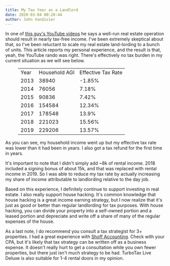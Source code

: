 ```yaml
---
title: My Tax Year as a Landlord
date: 2020-03-04 00:20:44
author: John Vandivier
---
```




<!-- wp:paragraph -->
<p>In one of <a href=\"https://www.youtube.com/channel/UCoJhK5kMc4LjBKdiYrDtzlA\">this guy's YouTube videos</a> he says a well-run real estate operation should result in nearly tax-free income. I've been extremely skeptical about that, so I've been reluctant to scale my real estate land-lording to a bunch of units. This article reports my personal experience, and the result is that, yeah, the YouTube rando was right. There's effectively no tax burden in my current situation as we will see below.</p>
<!-- /wp:paragraph -->

<!-- wp:table -->
<figure class=\"wp-block-table\"><table class=\"\"><tbody><tr><td>Year</td><td>Household AGI</td><td>Effective Tax Rate</td></tr><tr><td>2013</td><td>38940</td><td>-1.85%</td></tr><tr><td>2014</td><td>76056</td><td>7.18%</td></tr><tr><td>2015</td><td>90836</td><td>7.42%</td></tr><tr><td>2016</td><td>154584</td><td>12.34%</td></tr><tr><td>2017</td><td>178548</td><td>13.9%</td></tr><tr><td>2018</td><td>221023</td><td>15.56%</td></tr><tr><td>2019</td><td>229206</td><td>13.57%</td></tr></tbody></table></figure>
<!-- /wp:table -->

<!-- wp:paragraph -->
<p>As you can see, my household income went up but my effective tax rate was lower than it had been in years. I also got a tax refund for the first time in years.</p>
<!-- /wp:paragraph -->

<!-- wp:paragraph -->
<p>It's important to note that I didn't simply add ~8k of rental income. 2018 included a signing bonus of about 15k, and that was replaced with rental income in 2019. So I was able to reduce my tax rate by actually increasing my share of income attributable to landlording relative to the day job.</p>
<!-- /wp:paragraph -->

<!-- wp:paragraph -->
<p>Based on this experience, I definitely continue to support investing in real estate. I also really support house hacking. It's common knowledge that house hacking is a great income earning strategy, but I now realize that it's just as good or better than regular landlording for tax purposes. With house hacking, you can divide your property into a self-owned portion and a leased portion and depreciate and write off a share of many of the regular expenses of the house.</p>
<!-- /wp:paragraph -->

<!-- wp:paragraph -->
<p>As a last note, I do recommend you consult a tax strategist for 3+ properties. I had a great experience with <a href=\"https://www.shoffaccounting.com/\">Shoff Accounting</a>. Check with your CPA, but it's likely that tax strategy can be written off as a business expense. It doesn't really hurt to get a consultation while you own fewer properties, but there just isn't much strategy to be had. TurboTax Live Deluxe is also suitable for 1-4 rental doors in my opinion.</p>
<!-- /wp:paragraph -->